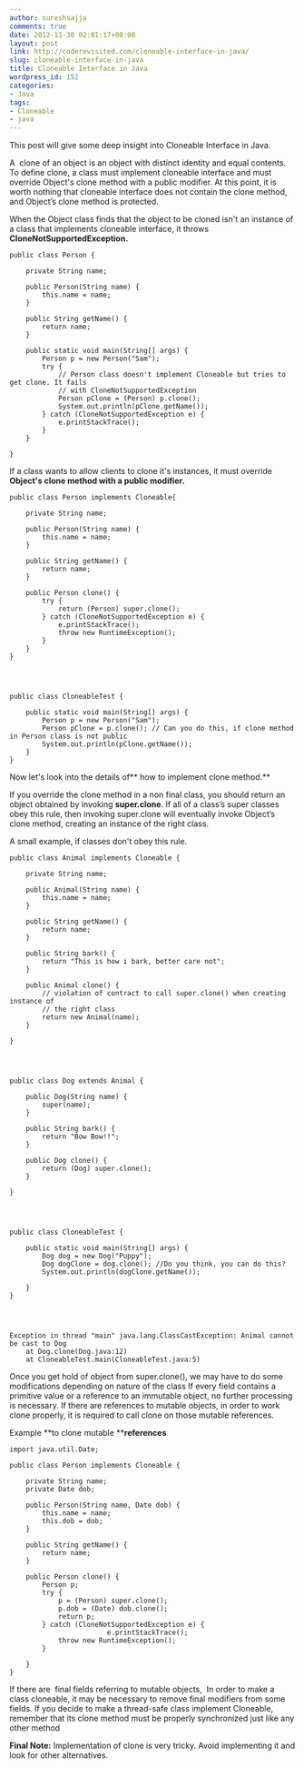 ```yaml
---
author: sureshsajja
comments: true
date: 2012-11-30 02:01:17+00:00
layout: post
link: http://coderevisited.com/cloneable-interface-in-java/
slug: cloneable-interface-in-java
title: Cloneable Interface in Java
wordpress_id: 152
categories:
- Java
tags:
- Cloneable
- java
---
```


This post will give some deep insight into Cloneable Interface in Java.

A  clone of an object is an object with distinct identity and equal contents. To define clone, a class must implement cloneable interface and must override Object's clone method with a public modifier. At this point, it is worth nothing that cloneable interface does not contain the clone method, and Object’s clone method is protected.

When the Object class finds that the object to be cloned isn't an instance of a class that implements cloneable interface, it throws **CloneNotSupportedException.**

    
    public class Person {
    
    	private String name;
    
    	public Person(String name) {
    		this.name = name;
    	}
    
    	public String getName() {
    		return name;
    	}
    
    	public static void main(String[] args) {
    		Person p = new Person("Sam");
    		try {
    			// Person class doesn't implement Cloneable but tries to get clone. It fails
    			// with CloneNotSupportedException
    			Person pClone = (Person) p.clone();
    			System.out.println(pClone.getName());
    		} catch (CloneNotSupportedException e) {
    			e.printStackTrace();
    		}
    	}
    
    }


If a class wants to allow clients to clone it's instances, it must override **Object's clone method with a public modifier.**

    
    public class Person implements Cloneable{
    
    	private String name;
    
    	public Person(String name) {
    		this.name = name;
    	}
    
    	public String getName() {
    		return name;
    	}
    
    	public Person clone() {
    		try {
    			return (Person) super.clone();
    		} catch (CloneNotSupportedException e) {		
    			e.printStackTrace();
    			throw new RuntimeException();
    		}
    	}
    }



    
    public class CloneableTest {
    
    	public static void main(String[] args) {
    		Person p = new Person("Sam");
    		Person pClone = p.clone(); // Can you do this, if clone method in Person class is not public
    		System.out.println(pClone.getName());
    	}
    }




Now let's look into the details of** how to implement clone method.**

If you override the clone method in a non final class, you should return an object obtained by invoking **super.clone**. If all of a class’s super classes obey this rule, then invoking super.clone will eventually invoke Object’s clone method, creating an instance of the right class.

A small example, if classes don't obey this rule.

    
    public class Animal implements Cloneable {
    
    	private String name;
    
    	public Animal(String name) {
    		this.name = name;
    	}
    
    	public String getName() {
    		return name;
    	}
    
    	public String bark() {
    		return "This is how i bark, better care not";
    	}
    
    	public Animal clone() {
    		// violation of contract to call super.clone() when creating instance of
    		// the right class
    		return new Animal(name);
    	}
    
    }



    
    public class Dog extends Animal {
    
    	public Dog(String name) {
    		super(name);
    	}
    
    	public String bark() {
    		return "Bow Bow!!";
    	}
    
    	public Dog clone() {
    		return (Dog) super.clone();
    	}
    
    }



    
    public class CloneableTest {
    
    	public static void main(String[] args) {
    		Dog dog = new Dog("Puppy");
    		Dog dogClone = dog.clone(); //Do you think, you can do this?
    		System.out.println(dogClone.getName());
    
    	}
    }



    
    Exception in thread "main" java.lang.ClassCastException: Animal cannot be cast to Dog
    	at Dog.clone(Dog.java:12)
    	at CloneableTest.main(CloneableTest.java:5)




Once you get hold of object from super.clone(), we may have to do some modifications depending on nature of the class
If every field contains a primitive value or a reference to an immutable object, no further processing is necessary. If there are references to mutable objects, in order to work clone properly, it is required to call clone on those mutable references.

Example **to clone mutable ****references**

    
    import java.util.Date;
    
    public class Person implements Cloneable {
    
    	private String name;
    	private Date dob;
    
    	public Person(String name, Date dob) {
    		this.name = name;
    		this.dob = dob;
    	}
    
    	public String getName() {
    		return name;
    	}
    
    	public Person clone() {
    		Person p;
    		try {
    			p = (Person) super.clone();
    			p.dob = (Date) dob.clone();
    			return p;
    		} catch (CloneNotSupportedException e) {
                            e.printStackTrace();
    			throw new RuntimeException();
    		}
    
    	}
    }


If there are  final fields referring to mutable objects,  In order to make a class cloneable, it may be necessary to remove final modifiers from some fields.
If you decide to make a thread-safe class implement Cloneable, remember that its clone method must be properly synchronized just like any other method

**Final Note:**
Implementation of clone is very tricky. Avoid implementing it and look for other alternatives.
